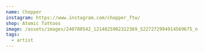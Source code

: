 ```yaml
---
name: Chopper
instagram: https://www.instagram.com/chopper_ftw/
shop: Atomic Tattoos
image: /assets/images/240780542_1214825902322369_5227272994914569675_n.jpg
tags:
  - artist
---
```

